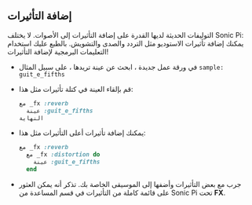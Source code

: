 ## إضافة التأثيرات

التوليفات الحديثة لديها القدرة على إضافة التأثيرات إلى الأصوات. لا يختلف Sonic Pi: يمكنك إضافة تأثيرات الاستوديو مثل التردد والصدى والتشويش. بالطبع عليك استخدام التعليمات البرمجية لإضافة التأثيرات!

- في ورقة عمل جديدة ، ابحث عن عينة تريدها ، على سبيل المثال ` sample: guit_e_fifths `

- قم بإلقاء العينة في كتلة تأثيرات مثل هذا:
    
    ```ruby
    مع _fx :reverb
      عينة :guit_e_fifths
    النهاية
    ```

- يمكنك إضافة تأثيرات أعلى التأثيرات مثل هذا:
    
    ```ruby
    مع _fx :reverb
      مع _fx :distortion do
        عينة :guit_e_fifths
      end
    ```

- جرب مع بعض التأثيرات وأضفها إلى الموسيقى الخاصة بك. تذكر أنه يمكن العثور على قائمة كاملة من التأثيرات في قسم المساعدة من Sonic Pi تحت **FX**.